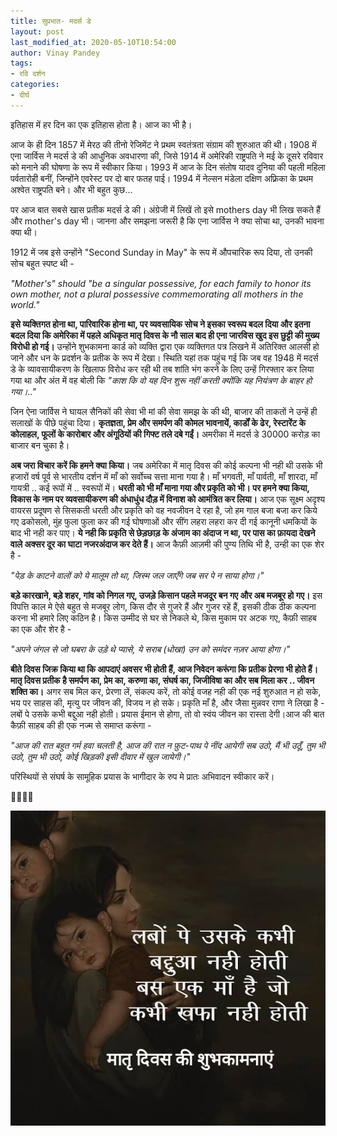 ```yaml
---
title: सुप्रभात- मदर्स डे
layout: post
last_modified_at: 2020-05-10T10:54:00
author: Vinay Pandey
tags:
- रवि दर्शन
categories:
- दीर्घ
---
```

इतिहास में हर दिन का एक इतिहास होता है। आज का भी है। 

आज के ही दिन 1857 में मेरठ की तीनो रेजिमेंट ने प्रथम स्वतंत्रता संग्राम की शुरुआत की थी। 1908 में एना जार्विस ने मदर्स डे की आधुनिक अवधारणा की, जिसे 1914 में अमेरिकी राष्ट्रपति ने मई के दूसरे रविवार को मनाने की घोषणा के रूप में स्वीकार किया। 1993 में आज के दिन संतोष यादव दुनिया की पहली महिला पर्वतारोही बनीं, जिन्होंने  एवरेस्ट पर दो बार फतह पाई। 1994 में नेल्सन मंडेला  दक्षिण अफ़्रिका के प्रथम अश्वेत राष्ट्रपति बने। और भी बहुत कुछ...

पर आज बात सबसे खास प्रतीक मदर्स डे की। अंग्रेजी में लिखें तो इसे mothers day भी लिख सकते हैं और mother's day  भी। जानना और समझना जरूरी है कि एना जार्विस ने क्या सोचा था, उनकी भावना क्या थी।

1912 में जब इसे उन्होंने "Second Sunday in May"  के रूप में औपचारिक रूप दिया, तो उनकी सोच बहुत स्पष्ट थी -

*"Mother's" should "be a singular possessive, for each family to honor its own mother, not a plural possessive commemorating all mothers in the world."*

**इसे व्यक्तिगत होना था, पारिवारिक होना था, पर व्यवसायिक सोच ने इसका स्वरूप बदल दिया और इतना बदल दिया कि अमेरिका में पहले अधिकृत मातृ दिवस के नौ साल बाद ही एना जारविस खुद इस छुट्टी की मुख्य विरोधी हो गई।** उन्होंने शुभकामना कार्ड को व्यक्ति द्वारा एक व्यक्तिगत पत्र लिखने में अतिरिक्त आलसी हो जाने और धन के प्रदर्शन के प्रतीक के रूप में देखा। स्थिति यहां तक पहुंच गई कि जब वह 1948 में मदर्स डे के व्यावसायीकरण के खिलाफ विरोध कर रही थी तब शांति भंग करने के लिए उन्हें गिरफ्तार कर लिया गया था और अंत में वह बोली कि *"काश कि वो यह दिन शुरू नहीं करती क्योंकि यह नियंत्रण के बाहर हो गया।.."*

जिन ऐना जार्विस ने घायल सैनिकों की सेवा भी मां की सेवा समझ के की थी, बाजार की ताकतों ने उन्हें ही सलाखों के पीछे पहुंचा दिया। **कृतज्ञता, प्रेम और समर्पण की कोमल भावनायें, कार्डों के ढेर, रेस्टारेंट के कोलाहल, फूलों के कारोबार और अंगूठियों की गिफ्ट तले दबे गईं।** अमरीका में मदर्स डे 30000 करोड़ का बाजार बन चुका है। 

**अब जरा विचार करें कि हमने क्या किया।** जब अमेरिका में मातृ दिवस की कोई कल्पना भी नही थी उसके भी हजारों वर्ष पूर्व से भारतीय दर्शन में माँ को सर्वोच्च सत्ता माना गया है।  माँ भगवती, माँ पार्वती,  माँ शारदा,  माँ गायत्री .. कई रूपों में .. स्वरूपों में। **धरती को भी माँ  माना गया और प्रकृति को भी। पर हमने क्या किया, विकास के नाम पर व्यवसायीकरण की अंधाधुंध दौड़ में विनाश को आमंत्रित कर लिया।** आज एक सूक्ष्म अदृश्य वायरस प्रदूषण से सिसकती धरती और प्रकृति को वह नवजीवन दे रहा है, जो हम गाल बजा बजा कर किये गए ढकोसलो, मुंह फुला फुला कर की गई घोषणाओं और सींग लहरा लहरा कर दी गई कानूनी धमकियों के बाद भी नही कर पाए। **ये नही कि प्रकृति से छेड़छाड़ के अंजाम का अंदाज न था, पर पास का फ़ायदा देखने वाले अक्सर दूर का घाटा नजरअंदाज कर देते हैं।** आज कैफ़ी आज़मी की पुण्य तिथि भी है, उन्ही का एक शेर है - 

*"पेड़ के काटने वालों को ये मालूम तो था,*
*जिस्म जल जाएँगे जब सर पे न साया होगा।"*

**बड़े कारखाने, बड़े शहर, गांव को निगल गए, उजड़े किसान पहले मजदूर बन गए और अब मजबूर हो गए।** इस विपत्ति काल मे ऐसे बहुत से मजबूर लोग, किस दौर से गुजरे हैं और गुजर रहें हैं, इसकी ठीक ठीक कल्पना करना भी हमारे लिए कठिन है। किस उम्मीद से घर से निकले थे, किस मुकाम पर अटक गए, कैफ़ी साहब का एक और शेर है -

*"अपने जंगल से जो घबरा के उड़े थे प्यासे,*
*ये सराब (धोखा) उन को समंदर नज़र आया होगा।"*

**बीते दिवस जिक्र किया था कि आपदाएं अवसर भी होती हैं, आज निवेदन करूंगा कि प्रतीक  प्रेरणा भी होते हैं। मातृ दिवस प्रतीक है समर्पण का, प्रेम का, करुणा का, संघर्ष का, जिजीविषा का और सब मिला कर .. जीवन शक्ति का।** अगर सब मिल कर, प्रेरणा लें, संकल्प करें, तो कोई वजह नही की एक नई शुरुआत न हो सके, भय पर साहस की, मृत्यु पर जीवन की, विजय न हो सके। प्रकृति माँ है, और जैसा मुन्नवर राणा ने लिखा है - लबों पे उसके कभी बद्दुआ नही होती। प्रयास ईमान से होगा, तो वो स्वंय जीवन का रास्ता देगी।आज की बात कैफ़ी साहब की ही एक नज्म से समाप्त करूंगा -

*"आज की रात बहुत गर्म हवा चलती है,*
*आज की रात न फ़ुट-पाथ पे नींद आयेगी*
*सब उठो, मैं भी उठूँ, तुम भी उठो, तुम भी उठो,*
*कोई खिड़की इसी दीवार में खुल जायेगी।"*

परिस्थियों से संघर्ष के सामूहिक प्रयास के भागीदार के रुप मे प्रातः अभिवादन स्वीकार करें।

🙏🌷🌷🙏


![IMG-20200510-WA0002.jpg](/images/IMG-20200510-WA0002.jpg)

